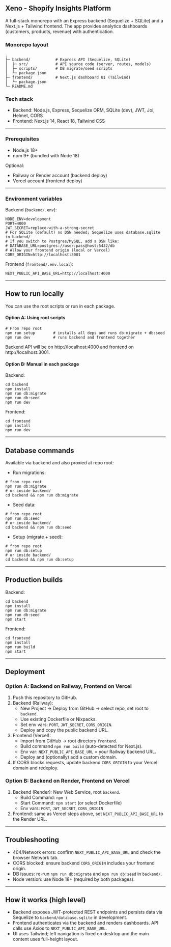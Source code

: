 ## Xeno - Shopify Insights Platform

A full-stack monorepo with an Express backend (Sequelize + SQLite) and a Next.js + Tailwind frontend. The app provides analytics dashboards (customers, products, revenue) with authentication.

### Monorepo layout

```
.
├─ backend/           # Express API (Sequelize, SQLite)
│  ├─ src/            # API source code (server, routes, models)
│  ├─ scripts/        # DB migrate/seed scripts
│  └─ package.json
├─ frontend/          # Next.js dashboard UI (Tailwind)
│  └─ package.json
└─ README.md
```

### Tech stack
- Backend: Node.js, Express, Sequelize ORM, SQLite (dev), JWT, Joi, Helmet, CORS
- Frontend: Next.js 14, React 18, Tailwind CSS

---

### Prerequisites
- Node.js 18+
- npm 9+ (bundled with Node 18)

Optional:
- Railway or Render account (backend deploy)
- Vercel account (frontend deploy)

---

### Environment variables

Backend (`backend/.env`):

```
NODE_ENV=development
PORT=4000
JWT_SECRET=replace-with-a-strong-secret
# For SQLite (default) no DSN needed; Sequelize uses database.sqlite in backend/
# If you switch to Postgres/MySQL, add a DSN like:
# DATABASE_URL=postgres://user:pass@host:5432/db
# Allow your frontend origin (local or Vercel)
CORS_ORIGIN=http://localhost:3001
```

Frontend (`frontend/.env.local`):

```
NEXT_PUBLIC_API_BASE_URL=http://localhost:4000
```

---

## How to run locally

You can use the root scripts or run in each package.

#### Option A: Using root scripts

```
# From repo root
npm run setup        # installs all deps and runs db:migrate + db:seed
npm run dev          # runs backend and frontend together
```

Backend API will be on http://localhost:4000 and frontend on http://localhost:3001.

#### Option B: Manual in each package

Backend:
```
cd backend
npm install
npm run db:migrate
npm run db:seed
npm run dev
```

Frontend:
```
cd frontend
npm install
npm run dev
```

---

## Database commands

Available via backend and also proxied at repo root:

- Run migrations:
```
# from repo root
npm run db:migrate
# or inside backend/
cd backend && npm run db:migrate
```

- Seed data:
```
# from repo root
npm run db:seed
# or inside backend/
cd backend && npm run db:seed
```

- Setup (migrate + seed):
```
# from repo root
npm run db:setup
# or inside backend/
cd backend && npm run db:setup
```

---

## Production builds

Backend:
```
cd backend
npm install
npm run db:migrate
npm run db:seed
npm start
```

Frontend:
```
cd frontend
npm install
npm run build
npm start
```

---

## Deployment

### Option A: Backend on Railway, Frontend on Vercel
1. Push this repository to GitHub.
2. Backend (Railway):
   - New Project -> Deploy from GitHub -> select repo, set root to `backend`.
   - Use existing Dockerfile or Nixpacks.
   - Set env vars: `PORT`, `JWT_SECRET`, `CORS_ORIGIN`.
   - Deploy and copy the public backend URL.
3. Frontend (Vercel):
   - Import from GitHub -> root directory `frontend`.
   - Build command `npm run build` (auto-detected for Next.js).
   - Env var: `NEXT_PUBLIC_API_BASE_URL` = your Railway backend URL.
   - Deploy and (optionally) add a custom domain.
4. If CORS blocks requests, update backend `CORS_ORIGIN` to your Vercel domain and redeploy.

### Option B: Backend on Render, Frontend on Vercel
1. Backend (Render): New Web Service, root `backend`.
   - Build Command: `npm i`
   - Start Command: `npm start` (or select Dockerfile)
   - Env vars: `PORT`, `JWT_SECRET`, `CORS_ORIGIN`
2. Frontend: same as Vercel steps above, set `NEXT_PUBLIC_API_BASE_URL` to the Render URL.

---

## Troubleshooting
- 404/Network errors: confirm `NEXT_PUBLIC_API_BASE_URL` and check the browser Network tab.
- CORS blocked: ensure backend `CORS_ORIGIN` includes your frontend origin.
- DB issues: re-run `npm run db:migrate` and `npm run db:seed` in `backend/`.
- Node version: use Node 18+ (required by both packages).

---

## How it works (high level)
- Backend exposes JWT-protected REST endpoints and persists data via Sequelize to `backend/database.sqlite` in development.
- Frontend authenticates via the backend and renders dashboards. API calls use Axios to `NEXT_PUBLIC_API_BASE_URL`.
- UI uses Tailwind; left navigation is fixed on desktop and the main content uses full-height layout.


